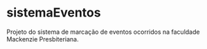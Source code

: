 # sistemaEventos
Projeto do sistema de marcação de eventos ocorridos na faculdade Mackenzie Presbiteriana.
